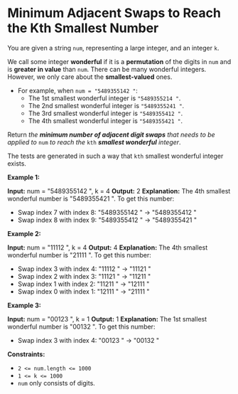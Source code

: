 # Minimum Adjacent Swaps to Reach the Kth Smallest Number

You are given a string `num`, representing a large integer, and an integer `k`.

We call some integer **wonderful** if it is a **permutation** of the digits in `num` and is **greater in value** than `num`. There can be many wonderful integers. However, we only care about the **smallest-valued** ones.

* For example, when `num = "5489355142 "`:
  * The 1st smallest wonderful integer is `"5489355214 "`.
  * The 2nd smallest wonderful integer is `"5489355241 "`.
  * The 3rd smallest wonderful integer is `"5489355412 "`.
  * The 4th smallest wonderful integer is `"5489355421 "`.

Return _the **minimum number of adjacent digit swaps** that needs to be applied to_ `num` _to reach the_ `kth` _**smallest wonderful** integer_.

The tests are generated in such a way that `kth` smallest wonderful integer exists.

**Example 1:**

**Input:** num =  "5489355142 ", k = 4
**Output:** 2
**Explanation:** The 4th smallest wonderful number is  "5489355421 ". To get this number:

* Swap index 7 with index 8:  "5489355142 " ->  "5489355412 "
* Swap index 8 with index 9:  "5489355412 " ->  "5489355421 "

**Example 2:**

**Input:** num =  "11112 ", k = 4
**Output:** 4
**Explanation:** The 4th smallest wonderful number is  "21111 ". To get this number:

* Swap index 3 with index 4:  "11112 " ->  "11121 "
* Swap index 2 with index 3:  "11121 " ->  "11211 "
* Swap index 1 with index 2:  "11211 " ->  "12111 "
* Swap index 0 with index 1:  "12111 " ->  "21111 "

**Example 3:**

**Input:** num =  "00123 ", k = 1
**Output:** 1
**Explanation:** The 1st smallest wonderful number is  "00132 ". To get this number:

* Swap index 3 with index 4:  "00123 " ->  "00132 "

**Constraints:**

* `2 <= num.length <= 1000`
* `1 <= k <= 1000`
* `num` only consists of digits.

